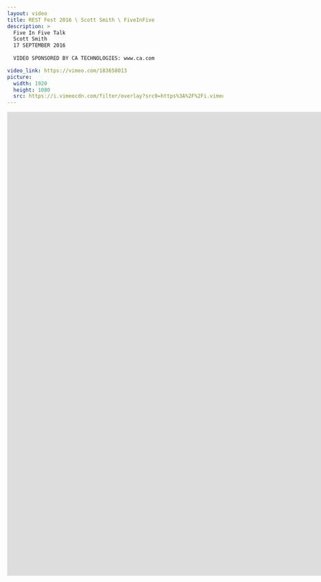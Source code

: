 ```yaml
---
layout: video
title: REST Fest 2016 \ Scott Smith \ FiveInFive
description: >
  Five In Five Talk
  Scott Smith
  17 SEPTEMBER 2016
  
  VIDEO SPONSORED BY CA TECHNOLOGIES: www.ca.com

video_link: https://vimeo.com/183658013
picture:
  width: 1920
  height: 1080
  src: https://i.vimeocdn.com/filter/overlay?src0=https%3A%2F%2Fi.vimeocdn.com%2Fvideo%2F592933391_1920x1080.jpg&src1=http%3A%2F%2Ff.vimeocdn.com%2Fp%2Fimages%2Fcrawler_play.png
---
```

<iframe src="https://player.vimeo.com/video/183658013?title=0&byline=0&portrait=0&badge=0&autopause=0&player_id=0" width="1920" height="1080" frameborder="0" title="REST Fest 2016 \ Scott Smith \ FiveInFive" webkitallowfullscreen mozallowfullscreen allowfullscreen></iframe>